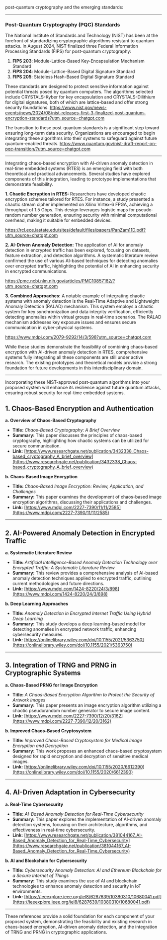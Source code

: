 
post-quantum cryptography and the emerging standards:

---

### **Post-Quantum Cryptography (PQC) Standards**

The National Institute of Standards and Technology (NIST) has been at the forefront of standardizing cryptographic algorithms resistant to quantum attacks. In August 2024, NIST finalized three Federal Information Processing Standards (FIPS) for post-quantum cryptography:

1. **FIPS 203**: Module-Lattice-Based Key-Encapsulation Mechanism Standard
2. **FIPS 204**: Module-Lattice-Based Digital Signature Standard
3. **FIPS 205**: Stateless Hash-Based Digital Signature Standard

These standards are designed to protect sensitive information against potential threats posed by quantum computers. The algorithms selected include CRYSTALS-Kyber for key encapsulation and CRYSTALS-Dilithium for digital signatures, both of which are lattice-based and offer strong security foundations.
https://www.nist.gov/news-events/news/2024/08/nist-releases-first-3-finalized-post-quantum-encryption-standards?utm_source=chatgpt.com


The transition to these post-quantum standards is a significant step toward ensuring long-term data security. Organizations are encouraged to begin integrating these algorithms into their systems to safeguard against future quantum-enabled threats. https://www.quantum.gov/nist-draft-report-on-pqc-transition/?utm_source=chatgpt.com

---


Integrating chaos-based encryption with AI-driven anomaly detection in real-time embedded systems (RTES) is an emerging field with both theoretical and practical advancements. Several studies have explored components of this integration, leading to prototype implementations that demonstrate feasibility.

**1. Chaotic Encryption in RTES:** Researchers have developed chaotic encryption schemes tailored for RTES. For instance, a study presented a chaotic stream cipher implemented on Xilinx Virtex-6 FPGA, achieving a throughput of 1.5 Gbps. This design leverages logistic maps for pseudo-random number generation, ensuring security with minimal computational overhead, making it suitable for embedded devices. 

https://rcl.ece.iastate.edu/sites/default/files/papers/PanZam11D.pdf?utm_source=chatgpt.com


**2. AI-Driven Anomaly Detection:** The application of AI for anomaly detection in encrypted traffic has been explored, focusing on datasets, feature extraction, and detection algorithms. A systematic literature review confirmed the use of various AI-based techniques for detecting anomalies over encrypted traffic, highlighting the potential of AI in enhancing security in encrypted communications.

https://pmc.ncbi.nlm.nih.gov/articles/PMC10857182/?utm_source=chatgpt.com


**3. Combined Approaches:** A notable example of integrating chaotic systems with anomaly detection is the Real-Time Adaptive and Lightweight Anomaly Detection (RALAD) mechanism. This system employs a chaotic system for key synchronization and data integrity verification, efficiently detecting anomalies within virtual groups in real-time scenarios. The RALAD mechanism addresses key exposure issues and ensures secure communication in cyber-physical systems.

https://www.mdpi.com/2079-9292/14/3/598?utm_source=chatgpt.com


While these studies demonstrate the feasibility of combining chaos-based encryption with AI-driven anomaly detection in RTES, comprehensive systems fully integrating all these components are still under active research. The existing prototypes and theoretical models provide a strong foundation for future developments in this interdisciplinary domain.

____

Incorporating these NIST-approved post-quantum algorithms into your proposed system will enhance its resilience against future quantum attacks, ensuring robust security for real-time embedded systems.
## **1. Chaos-Based Encryption and Authentication**

**a. Overview of Chaos-Based Cryptography**

- **Title:** _Chaos-Based Cryptography: A Brief Overview_
- **Summary:** This paper discusses the principles of chaos-based cryptography, highlighting how chaotic systems can be utilized for secure communication.
- **Link:** [https://www.researchgate.net/publication/3432338_Chaos-based_cryptography_A_brief_overview](https://www.researchgate.net/publication/3432338_Chaos-based_cryptography_A_brief_overview)

**b. Chaos-Based Image Encryption**

- **Title:** _Chaos-Based Image Encryption: Review, Application, and Challenges_
- **Summary:** This paper examines the development of chaos-based image encryption algorithms, discussing their applications and challenges.
- **Link:** [https://www.mdpi.com/2227-7390/11/11/2585](https://www.mdpi.com/2227-7390/11/11/2585)

---

## **2. AI-Powered Anomaly Detection in Encrypted Traffic**

**a. Systematic Literature Review**

- **Title:** _Artificial Intelligence-Based Anomaly Detection Technology over Encrypted Traffic: A Systematic Literature Review_
- **Summary:** This review provides a comprehensive analysis of AI-based anomaly detection techniques applied to encrypted traffic, outlining current methodologies and future directions.
- **Link:** [https://www.mdpi.com/1424-8220/24/3/898](https://www.mdpi.com/1424-8220/24/3/898)

**b. Deep Learning Approaches**

- **Title:** _Anomaly Detection in Encrypted Internet Traffic Using Hybrid Deep Learning_
- **Summary:** This study develops a deep learning-based model for detecting anomalies in encrypted network traffic, enhancing cybersecurity measures.
- **Link:** [https://onlinelibrary.wiley.com/doi/10.1155/2021/5363750](https://onlinelibrary.wiley.com/doi/10.1155/2021/5363750)

---

## **3. Integration of TRNG and PRNG in Cryptographic Systems**

**a. Chaos-Based PRNG for Image Encryption**

- **Title:** _A Chaos-Based Encryption Algorithm to Protect the Security of Artwork Images_
- **Summary:** This paper presents an image encryption algorithm utilizing a chaotic pseudorandom number generator to secure image content.
- **Link:** [https://www.mdpi.com/2227-7390/12/20/3162](https://www.mdpi.com/2227-7390/12/20/3162)

**b. Improved Chaos-Based Cryptosystem**

- **Title:** _Improved Chaos-Based Cryptosystem for Medical Image Encryption and Decryption_
- **Summary:** This work proposes an enhanced chaos-based cryptosystem designed for rapid encryption and decryption of sensitive medical images.
- **Link:** [https://onlinelibrary.wiley.com/doi/10.1155/2020/6612390](https://onlinelibrary.wiley.com/doi/10.1155/2020/6612390)

---

## **4. AI-Driven Adaptation in Cybersecurity**

**a. Real-Time Cybersecurity**

- **Title:** _AI-Based Anomaly Detection for Real-Time Cybersecurity_
- **Summary:** This paper explores the implementation of AI-driven anomaly detection systems, focusing on their architecture, algorithms, and effectiveness in real-time cybersecurity.
- **Link:** [https://www.researchgate.net/publication/381044167_AI-Based_Anomaly_Detection_for_Real-Time_Cybersecurity](https://www.researchgate.net/publication/381044167_AI-Based_Anomaly_Detection_for_Real-Time_Cybersecurity)

**b. AI and Blockchain for Cybersecurity**

- **Title:** _Cybersecurity Anomaly Detection: AI and Ethereum Blockchain for a Secure Internet of Things_
- **Summary:** This study examines the use of AI and blockchain technologies to enhance anomaly detection and security in IoT environments.
- **Link:** [https://ieeexplore.ieee.org/iel8/6287639/10380310/10680041.pdf](https://ieeexplore.ieee.org/iel8/6287639/10380310/10680041.pdf)

---

These references provide a solid foundation for each component of your proposed system, demonstrating the feasibility and existing research in chaos-based encryption, AI-driven anomaly detection, and the integration of TRNG and PRNG in cryptographic applications.